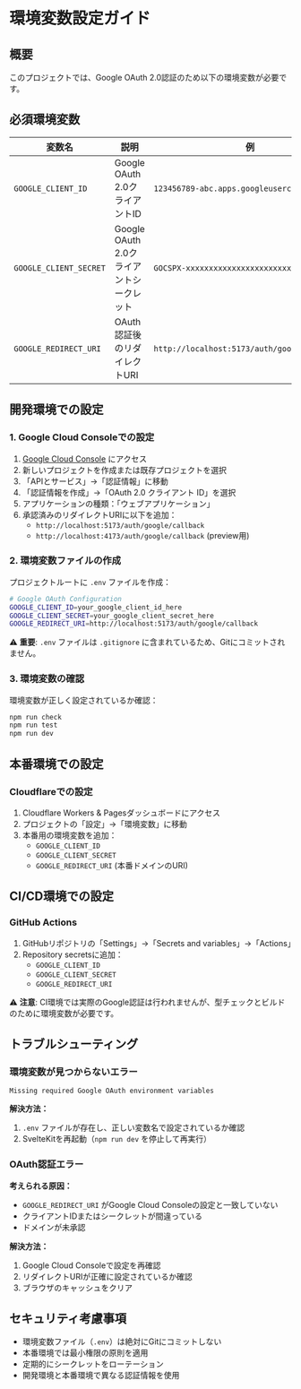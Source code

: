 # 環境変数設定ガイド

## 概要

このプロジェクトでは、Google OAuth 2.0認証のため以下の環境変数が必要です。

## 必須環境変数

| 変数名                 | 説明                                     | 例                                           |
| ---------------------- | ---------------------------------------- | -------------------------------------------- |
| `GOOGLE_CLIENT_ID`     | Google OAuth 2.0クライアントID           | `123456789-abc.apps.googleusercontent.com`   |
| `GOOGLE_CLIENT_SECRET` | Google OAuth 2.0クライアントシークレット | `GOCSPX-xxxxxxxxxxxxxxxxxxxxxxxx`            |
| `GOOGLE_REDIRECT_URI`  | OAuth認証後のリダイレクトURI             | `http://localhost:5173/auth/google/callback` |

## 開発環境での設定

### 1. Google Cloud Consoleでの設定

1. [Google Cloud Console](https://console.cloud.google.com/) にアクセス
2. 新しいプロジェクトを作成または既存プロジェクトを選択
3. 「APIとサービス」→「認証情報」に移動
4. 「認証情報を作成」→「OAuth 2.0 クライアント ID」を選択
5. アプリケーションの種類：「ウェブアプリケーション」
6. 承認済みのリダイレクトURIに以下を追加：
   - `http://localhost:5173/auth/google/callback`
   - `http://localhost:4173/auth/google/callback` (preview用)

### 2. 環境変数ファイルの作成

プロジェクトルートに `.env` ファイルを作成：

```bash
# Google OAuth Configuration
GOOGLE_CLIENT_ID=your_google_client_id_here
GOOGLE_CLIENT_SECRET=your_google_client_secret_here
GOOGLE_REDIRECT_URI=http://localhost:5173/auth/google/callback
```

⚠️ **重要**: `.env` ファイルは `.gitignore` に含まれているため、Gitにコミットされません。

### 3. 環境変数の確認

環境変数が正しく設定されているか確認：

```bash
npm run check
npm run test
npm run dev
```

## 本番環境での設定

### Cloudflareでの設定

1. Cloudflare Workers & Pagesダッシュボードにアクセス
2. プロジェクトの「設定」→「環境変数」に移動
3. 本番用の環境変数を追加：
   - `GOOGLE_CLIENT_ID`
   - `GOOGLE_CLIENT_SECRET`
   - `GOOGLE_REDIRECT_URI` (本番ドメインのURI)

## CI/CD環境での設定

### GitHub Actions

1. GitHubリポジトリの「Settings」→「Secrets and variables」→「Actions」
2. Repository secretsに追加：
   - `GOOGLE_CLIENT_ID`
   - `GOOGLE_CLIENT_SECRET`
   - `GOOGLE_REDIRECT_URI`

⚠️ **注意**: CI環境では実際のGoogle認証は行われませんが、型チェックとビルドのために環境変数が必要です。

## トラブルシューティング

### 環境変数が見つからないエラー

```
Missing required Google OAuth environment variables
```

**解決方法：**

1. `.env` ファイルが存在し、正しい変数名で設定されているか確認
2. SvelteKitを再起動（`npm run dev` を停止して再実行）

### OAuth認証エラー

**考えられる原因：**

- `GOOGLE_REDIRECT_URI` がGoogle Cloud Consoleの設定と一致していない
- クライアントIDまたはシークレットが間違っている
- ドメインが未承認

**解決方法：**

1. Google Cloud Consoleで設定を再確認
2. リダイレクトURIが正確に設定されているか確認
3. ブラウザのキャッシュをクリア

## セキュリティ考慮事項

- 環境変数ファイル（`.env`）は絶対にGitにコミットしない
- 本番環境では最小権限の原則を適用
- 定期的にシークレットをローテーション
- 開発環境と本番環境で異なる認証情報を使用
